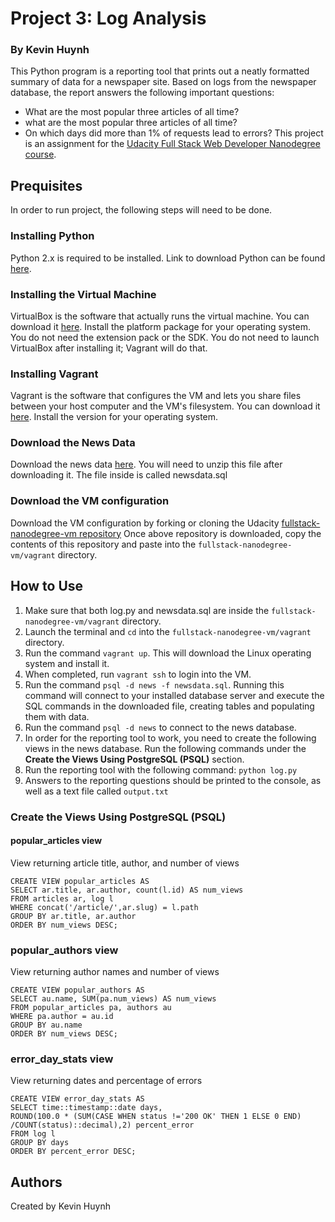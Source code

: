 # Project 3: Log Analysis
### By Kevin Huynh
This Python program is a reporting tool that prints out a neatly formatted summary of data for a newspaper site. Based on logs from the newspaper database, the report answers the following important questions:
- What are the most popular three articles of all time?
- what are the most popular three articles of all time?
- On which days did more than 1% of requests lead to errors?
This project is an assignment for the [Udacity Full Stack Web Developer Nanodegree course](https://www.udacity.com/course/full-stack-web-developer-nanodegree--nd004). 
## Prequisites
In order to run project, the following steps will need to be done.
### Installing Python
Python 2.x is required to be installed. Link to download Python can be found [here](https://www.python.org/downloads/).
### Installing the Virtual Machine
VirtualBox is the software that actually runs the virtual machine. You can download it [here](https://www.virtualbox.org/wiki/Download_Old_Builds_5_1). Install the platform package for your operating system. You do not need the extension pack or the SDK. You do not need to launch VirtualBox after installing it; Vagrant will do that.
### Installing Vagrant
Vagrant is the software that configures the VM and lets you share files between your host computer and the VM's filesystem. You can download it [here](https://www.vagrantup.com/downloads.html). Install the version for your operating system.
### Download the News Data
Download the news data [here](https://d17h27t6h515a5.cloudfront.net/topher/2016/August/57b5f748_newsdata/newsdata.zip). You will need to unzip this file after downloading it. The file inside is called newsdata.sql
### Download the VM configuration
Download the VM configuration by forking or cloning the Udacity [fullstack-nanodegree-vm repository](https://github.com/udacity/fullstack-nanodegree-vm)
Once above repository is downloaded, copy the contents of this repository and paste into
the ```fullstack-nanodegree-vm/vagrant``` directory. 
## How to Use
1. Make sure that both log.py and newsdata.sql are inside the ```fullstack-nanodegree-vm/vagrant``` directory.
2. Launch the terminal and ```cd``` into the ```fullstack-nanodegree-vm/vagrant``` directory.
3. Run the command ```vagrant up```. This will download the Linux operating system and install it.
4. When completed, run ```vagrant ssh``` to login into the VM.
5. Run the command ```psql -d news -f newsdata.sql```. Running this command will connect to your installed database server and execute the SQL commands in the downloaded file, creating tables and populating them with data.
6. Run the command ```psql -d news``` to connect to the news database. 
7. In order for the reporting tool to work, you need to create the following views in the news database. Run the following commands under the **Create the Views Using PostgreSQL (PSQL)** section.
8. Run the reporting tool with the following command: ```python log.py```
9. Answers to the reporting questions should be printed to the console, as well as a text file called ```output.txt```
### Create the Views Using PostgreSQL (PSQL)
#### popular_articles view
View returning article title, author, and number of views
```
CREATE VIEW popular_articles AS
SELECT ar.title, ar.author, count(l.id) AS num_views
FROM articles ar, log l
WHERE concat('/article/',ar.slug) = l.path
GROUP BY ar.title, ar.author
ORDER BY num_views DESC;
```
### popular_authors view
View returning author names and number of views
```
CREATE VIEW popular_authors AS
SELECT au.name, SUM(pa.num_views) AS num_views
FROM popular_articles pa, authors au
WHERE pa.author = au.id
GROUP BY au.name
ORDER BY num_views DESC;
```
### error_day_stats view
View returning dates and percentage of errors
```
CREATE VIEW error_day_stats AS
SELECT time::timestamp::date days,
ROUND(100.0 * (SUM(CASE WHEN status !='200 OK' THEN 1 ELSE 0 END) /COUNT(status)::decimal),2) percent_error
FROM log l
GROUP BY days
ORDER BY percent_error DESC;
```
## Authors
Created by Kevin Huynh